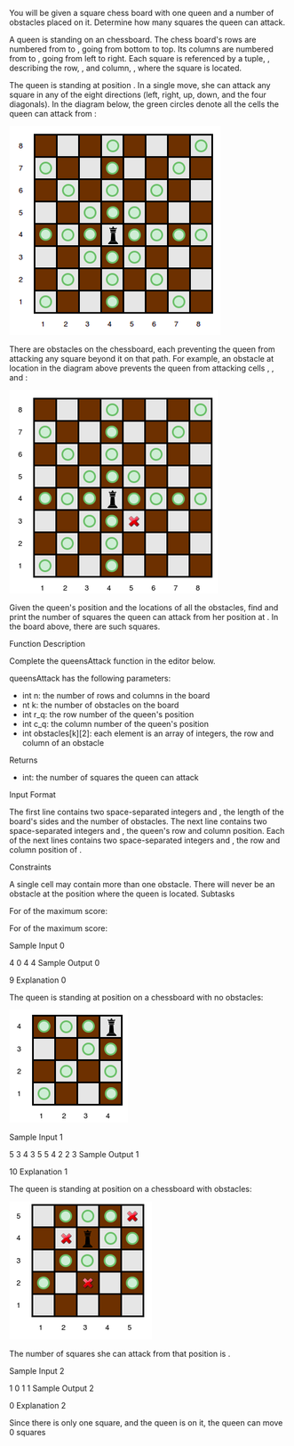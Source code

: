 You will be given a square chess board with one queen and a number of obstacles placed on it. Determine how many squares the queen can attack.

A queen is standing on an  chessboard. The chess board's rows are numbered from  to , going from bottom to top. Its columns are numbered from  to , going from left to right. Each square is referenced by a tuple, , describing the row, , and column, , where the square is located.

The queen is standing at position . In a single move, she can attack any square in any of the eight directions (left, right, up, down, and the four diagonals). In the diagram below, the green circles denote all the cells the queen can attack from :

![img.png](img.png)

There are obstacles on the chessboard, each preventing the queen from attacking any square beyond it on that path. For example, an obstacle at location  in the diagram above prevents the queen from attacking cells , , and :

![img_1.png](img_1.png)

Given the queen's position and the locations of all the obstacles, find and print the number of squares the queen can attack from her position at . In the board above, there are  such squares.

Function Description

Complete the queensAttack function in the editor below.

queensAttack has the following parameters:
- int n: the number of rows and columns in the board
- nt k: the number of obstacles on the board
- int r_q: the row number of the queen's position
- int c_q: the column number of the queen's position
- int obstacles[k][2]: each element is an array of  integers, the row and column of an obstacle

Returns
- int: the number of squares the queen can attack

Input Format

The first line contains two space-separated integers  and , the length of the board's sides and the number of obstacles.
The next line contains two space-separated integers  and , the queen's row and column position.
Each of the next  lines contains two space-separated integers  and , the row and column position of .

Constraints

A single cell may contain more than one obstacle.
There will never be an obstacle at the position where the queen is located.
Subtasks

For  of the maximum score:

For  of the maximum score:

Sample Input 0

4 0
4 4
Sample Output 0

9
Explanation 0

The queen is standing at position  on a  chessboard with no obstacles:

![img_2.png](img_2.png)

Sample Input 1

5 3
4 3
5 5
4 2
2 3
Sample Output 1

10
Explanation 1

The queen is standing at position  on a  chessboard with  obstacles:

![img_3.png](img_3.png)

The number of squares she can attack from that position is .

Sample Input 2

1 0
1 1
Sample Output 2

0
Explanation 2

Since there is only one square, and the queen is on it, the queen can move 0 squares